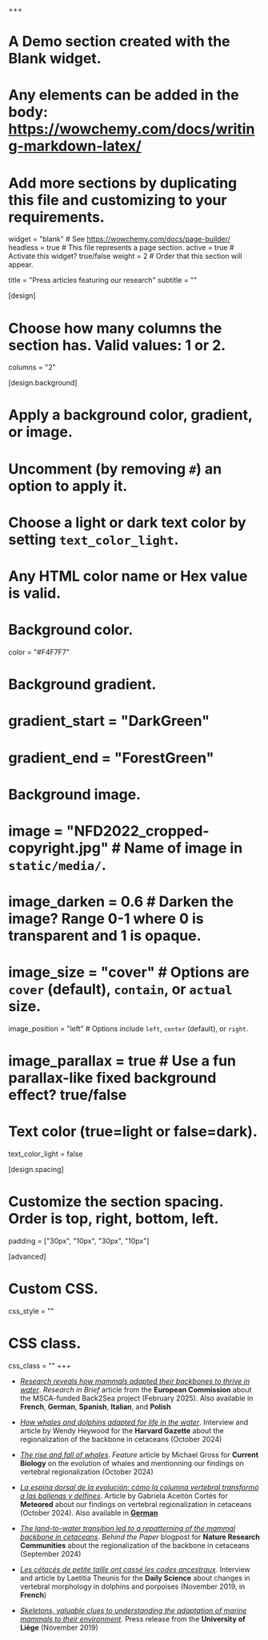 +++
# A Demo section created with the Blank widget.
# Any elements can be added in the body: https://wowchemy.com/docs/writing-markdown-latex/
# Add more sections by duplicating this file and customizing to your requirements.

widget = "blank"  # See https://wowchemy.com/docs/page-builder/
headless = true  # This file represents a page section.
active = true  # Activate this widget? true/false
weight = 2  # Order that this section will appear.

title = "Press articles featuring our research"
subtitle = ""

[design]
  # Choose how many columns the section has. Valid values: 1 or 2.
  columns = "2"

[design.background]
  # Apply a background color, gradient, or image.
  #   Uncomment (by removing `#`) an option to apply it.
  #   Choose a light or dark text color by setting `text_color_light`.
  #   Any HTML color name or Hex value is valid.

  # Background color.
   color = "#F4F7F7"
  
  # Background gradient.
  # gradient_start = "DarkGreen"
  # gradient_end = "ForestGreen"
  
  # Background image.
  # image = "NFD2022_cropped-copyright.jpg"  # Name of image in `static/media/`.
  # image_darken = 0.6  # Darken the image? Range 0-1 where 0 is transparent and 1 is opaque.
  # image_size = "cover"  #  Options are `cover` (default), `contain`, or `actual` size.
   image_position = "left"  # Options include `left`, `center` (default), or `right`.
  # image_parallax = true  # Use a fun parallax-like fixed background effect? true/false
  
  # Text color (true=light or false=dark).
  text_color_light = false

[design.spacing]
  # Customize the section spacing. Order is top, right, bottom, left.
  padding = ["30px", "10px", "30px", "10px"]

[advanced]
 # Custom CSS. 
 css_style = ""
 
 # CSS class.
 css_class = ""
+++


- [<i>Research reveals how mammals adapted their backbones to thrive in water</i>](https://cordis.europa.eu/article/id/457117-research-reveals-how-mammals-adapted-their-backbones-to-thrive-in-water).
 *Research in Brief* article from the **European Commission** about the MSCA-funded Back2Sea project (February 2025). Also available in **French**, **German**, **Spanish**, **Italian**, and **Polish**

- [<i>How whales and dolphins adapted for life in the water</i>](https://news.harvard.edu/gazette/story/2024/10/how-whales-and-dolphins-adapted-for-life-on-the-water/).
 Interview and article by Wendy Heywood for the **Harvard Gazette** about the regionalization of the backbone in cetaceans (October 2024)

- [<i>The rise and fall of whales</i>](https://doi.org/10.1016/j.cub.2024.09.042).
 *Feature* article by Michael Gross for **Current Biology** on the evolution of whales and mentionning our findings on vertebral regionalization (October 2024)

- [<i>La espina dorsal de la evolución: cómo la columna vertebral transformó a las ballenas y delfines</i>](https://www.meteored.cl/noticias/ciencia/la-espina-dorsal-de-la-evolucion-como-la-columna-vertebral-transformo-a-las-ballenas-y-delfines.html).
 Article by Gabriela Aceitón Cortés for **Meteored** about our findings on vertebral regionalization in cetaceans (October 2024). Also available in [**German**](https://www.daswetter.com/nachrichten/wissenschaft/das-rueckgrat-der-evolution-wie-die-wirbelsaule-wale-und-delfine-veraenderte.html)

- [<i>The land-to-water transition led to a repatterning of the mammal backbone in cetaceans</i>](https://communities.springernature.com/posts/the-land-to-water-transition-led-to-a-repatterning-of-the-mammal-backbone-in-cetaceans).
 *Behind the Paper* blogpost for **Nature Research Communities** about the regionalization of the backbone in cetaceans (September 2024)

- [<i>Les cétacés de petite taille ont cassé les codes ancestraux</i>](https://dailyscience.be/27/11/2019/les-cetaces-de-petite-taille-ont-casse-les-codes-ancestraux/).
 Interview and article by Laetitia Theunis for the **Daily Science** about changes in vertebral morphology in dolphins and porpoises (November 2019, in **French**)

- [<i>Skeletons, valuable clues to understanding the adaptation of marine mammals to their environment</i>](https://www.sciences.uliege.be/cms/c_5387677/en/skeletons-valuable-clues-to-understanding-the-adaptation-of-marine-mammals-to-their-environment).
 Press release from the **University of Liège** (November 2019)


